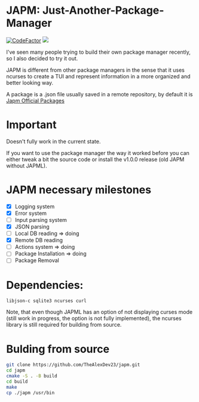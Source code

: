# JAPM: Just-Another-Package-Manager 
[![CodeFactor](https://www.codefactor.io/repository/github/thealexdev23/japm/badge)](https://www.codefactor.io/repository/github/thealexdev23/japm) 
![](https://tokei.rs/b1/github/thealexdev23/japm)

I've seen many people trying to build their own package manager recently, so I also decided to try it out.

JAPM is different from other package managers in the sense that it uses ncurses to create a TUI and represent information in a more organized and better looking way.

A package is a .json file usually saved in a remote repository, by default it is [Japm Official Packages](https://github.com/TheAlexDev23/japm-official-packages)

# Important
Doesn't fully work in the current state.

If you want to use the package manager the way it worked before you can either tweak a bit the source code or install the v1.0.0 release (old JAPM without JAPML).

# JAPM necessary milestones
- [x] Logging system
- [x] Error system
- [ ] Input parsing system
- [x] JSON parsing
- [ ] Local DB reading => doing 
- [x] Remote DB reading
- [ ] Actions system => doing
- [ ] Package Installation => doing 
- [ ] Package Removal

# Dependencies:

```
libjson-c sqlite3 ncurses curl
```

Note, that even though JAPML has an option of not displaying curses mode (still work in progress, the option is not fully implemented), the ncurses library is still required for building from source.

# Bulding from source

```bash
git clone https://github.com/TheAlexDev23/japm.git
cd japm
cmake -S . -B build
cd build
make
cp ./japm /usr/bin
```
